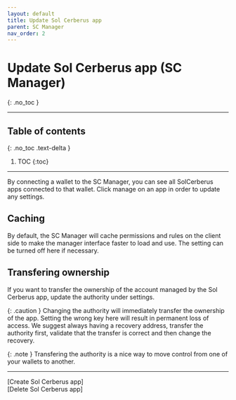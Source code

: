 ```yaml
---
layout: default
title: Update Sol Cerberus app
parent: SC Manager
nav_order: 2
---
```


# Update Sol Cerberus app (SC Manager)
{: .no_toc }

---



## Table of contents
{: .no_toc .text-delta }

1. TOC
{:toc}

---
By connecting a wallet to the SC Manager, you can see all SolCerberus apps connected to that wallet. 
Click manage on an app in order to update any settings. 

## Caching
By default, the SC Manager will cache permissions and rules on the client side to make the manager interface faster to load and use. The setting can be turned off here if necessary.

## Transfering ownership
If you want to transfer the ownership of the account managed by the Sol Cerberus app, update the authority
under settings. 

{: .caution }
Changing the authority will immediately transfer the ownership of the app. Setting the wrong key here will
result in permanent loss of access. We suggest always having a recovery address, transfer the authority 
first, validate that the transfer is correct and then change the recovery. 

{: .note }
Transfering the authority is a nice way to move control from one of your wallets to another.
 

---

<div class="prev-next">
<div markdown="1">
[Create Sol Cerberus app]
</div>
<div markdown="1">
[Delete Sol Cerberus app]
</div>
</div>

[Create Sol Cerberus app]: ../create-sol-cerberus-app
[Delete Sol Cerberus app]: ../delete-sol-cerberus-app
